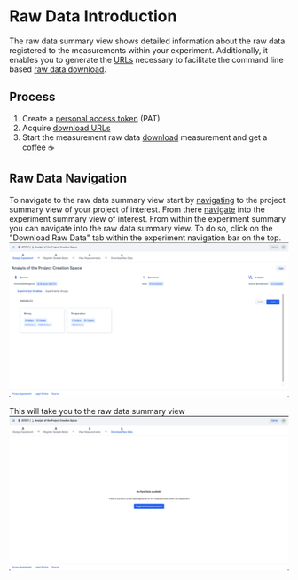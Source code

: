 # Raw Data Introduction

The raw data summary view shows detailed information about the raw data registered to the measurements within your experiment.
Additionally, it enables you to generate the [URLs](raw_data_download_acquire_urls.md) necessary
to facilitate the command line based [raw data download](raw_data_download_run_download.md). 

## Process

1. Create a [personal access token](raw_data_download_create_pat.md) (PAT)
2. Acquire [download URLs](raw_data_download_acquire_urls.md)
3. Start the measurement raw data [download](raw_data_download_run_download.md) measurement and get a coffee :coffee:

## Raw Data Navigation

To navigate to the raw data summary view start by [navigating](../project/project_introduction.md#project-navigation) to the project summary view of your project of interest.
From there [navigate](../experiment/experiment_introduction.md#experiment-navigation) into the experiment summary view of interest.
From within the experiment summary you can navigate into the raw data summary view.
To do so, click on the "Download Raw Data" tab within the experiment navigation bar on the top.
![experiment_summary.png](../experiment/images/experimental_summary.png)

This will take you to the raw data summary view
![raw_data_summary_no_data.png](images/raw_data_summary_no_data.png)
